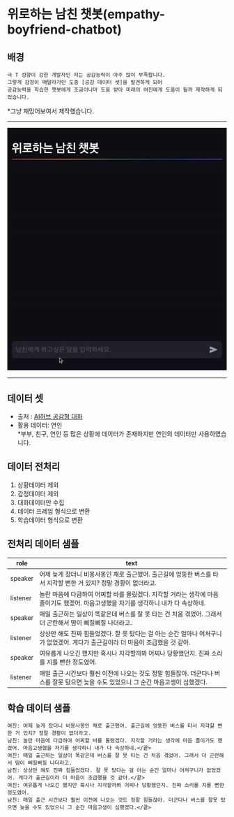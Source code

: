 # 위로하는 남친 챗봇(empathy-boyfriend-chatbot)

## 배경
```
극 T 성향이 강한 개발자인 저는 공감능력이 아주 많이 부족합니다.
그렇게 감정이 매말라가던 도중 [공감 데이터 셋]을 발견하게 되어 
공감능력을 학습한 챗봇에게 조금이나마 도움 받아 미래의 여친에게 도움이 될까 제작하게 되었습니다.
```
*그냥 재밌어보여서 제작했습니다.

***
![Scheme](assets/example.gif)
***

## 데이터 셋

- 출처 : [AI허브 공감형 대화](https://aihub.or.kr/aihubdata/data/view.do?currMenu=115&topMenu=100&aihubDataSe=data&dataSetSn=71305)
- 활용 데이터: 연인 <br>
*부부, 친구, 연인 등 많은 상황에 데이터가 존재하지만 연인의 데이터만 사용하였습니다.

## 데이터 전처리
1. 상황데이터 제외
2. 감정데이터 제외
3. 대화데이터만 수집
4. 데이터 프레임 형식으로 변환
5. 학습데이터 형식으로 변환
   
## 전처리 데이터 샘플
| role     | text                                                           |
|----------|----------------------------------------------------------------|
| speaker  | 어제 늦게 잤더니 비몽사몽인 채로 출근했어. 출근길에 엉뚱한 버스를 타서 지각할 뻔한 거 있지? 정말 경황이 없더라고.          |
| listener | 놀란 마음에 다급하여 어찌할 바를 몰랐겠다. 지각할 거라는 생각에 마음 졸이기도 했겠어. 마음고생했을 자기를 생각하니 내가 다 속상하네.   |
| speaker  | 매일 출근하는 일상이 똑같은데 버스를 잘 못 타는 건 처음 겪었어. 그래서 더 곤란해서 땀이 삐질삐질 나더라고.              |
| listener | 상상만 해도 진짜 힘들었겠다. 잘 못 탔다는 걸 아는 순간 얼마나 어처구니가 없었겠어. 게다가 출근길이라 더 마음이 조급했을 것 같아. |
| speaker  | 여유롭게 나오긴 했지만 혹시나 지각할까봐 어찌나 당황했던지. 진짜 소리를 지를 뻔한 정도였어.                                  |
| listener | 매일 출근 시간보다 훨씬 이전에 나오는 것도 정말 힘들잖아. 더군다나 버스를 잘못 탔으면 늦을 수도 있었으니 그 순간 마음고생이 심했겠다. |

## 학습 데이터 샘플
```
여친: 어제 늦게 잤더니 비몽사몽인 채로 출근했어. 출근길에 엉뚱한 버스를 타서 지각할 뻔한 거 있지? 정말 경황이 없더라고.
남친: 놀란 마음에 다급하여 어찌할 바를 몰랐겠다. 지각할 거라는 생각에 마음 졸이기도 했겠어. 마음고생했을 자기를 생각하니 내가 다 속상하네.</끝>
여친: 매일 출근하는 일상이 똑같은데 버스를 잘 못 타는 건 처음 겪었어. 그래서 더 곤란해서 땀이 삐질삐질 나더라고.
남친: 상상만 해도 진짜 힘들었겠다. 잘 못 탔다는 걸 아는 순간 얼마나 어처구니가 없었겠어. 게다가 출근길이라 더 마음이 조급했을 것 같아.</끝>
여친: 여유롭게 나오긴 했지만 혹시나 지각할까봐 어찌나 당황했던지. 진짜 소리를 지를 뻔한 정도였어.
남친: 매일 출근 시간보다 훨씬 이전에 나오는 것도 정말 힘들잖아. 더군다나 버스를 잘못 탔으면 늦을 수도 있었으니 그 순간 마음고생이 심했겠다.</끝>
```
